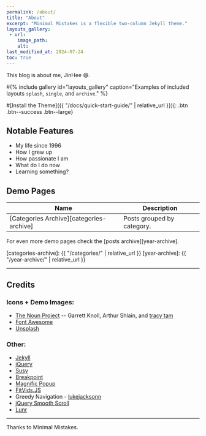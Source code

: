 ```yaml
---
permalink: /about/
title: "About"
excerpt: "Minimal Mistakes is a flexible two-column Jekyll theme."
layouts_gallery:
 - url: 
    image_path: 
    alt: 
last_modified_at: 2024-07-24
toc: true
---
```


This blog is about me, JinHee :smile:.

#{% include gallery id="layouts_gallery" caption="Examples of included layouts `splash`, `single`, and `archive`." %}

#[Install the Theme]({{ "/docs/quick-start-guide/" | relative_url }}){: .btn .btn--success .btn--large}

## Notable Features

- My life since 1996
- How I grew up
- How passionate I am
- What do I do now
- Learning something?


## Demo Pages

| Name                                        | Description                                           |
| ------------------------------------------- | ----------------------------------------------------- |
| [Categories Archive][categories-archive] | Posts grouped by category. |

For even more demo pages check the [posts archive][year-archive].

[categories-archive]: {{ "/categories/" | relative_url }}
[year-archive]: {{ "/year-archive/" | relative_url }}

---

## Credits

### Icons + Demo Images:

- [The Noun Project](https://thenounproject.com) -- Garrett Knoll, Arthur Shlain, and [tracy tam](https://thenounproject.com/tracytam)
- [Font Awesome](http://fontawesome.io/)
- [Unsplash](https://unsplash.com/)

### Other:

- [Jekyll](https://jekyllrb.com/)
- [jQuery](https://jquery.com/)
- [Susy](http://susy.oddbird.net/)
- [Breakpoint](http://breakpoint-sass.com/)
- [Magnific Popup](http://dimsemenov.com/plugins/magnific-popup/)
- [FitVids.JS](http://fitvidsjs.com/)
- Greedy Navigation - [lukejacksonn](https://codepen.io/lukejacksonn/pen/PwmwWV)
- [jQuery Smooth Scroll](https://github.com/kswedberg/jquery-smooth-scroll)
- [Lunr](http://lunrjs.com)

---

Thanks to Minimal Mistakes.
